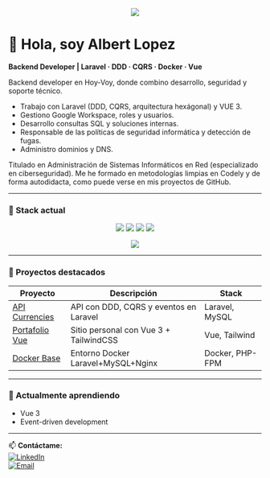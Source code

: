 <p align="center">
  <img src="https://readme-typing-svg.demolab.com?font=Inter&weight=600&size=28&pause=1200&center=true&vCenter=true&width=800&lines=Backend+Laravel+%7C+DDD+%7C+CQRS+%7C+Hexagonal;Vue+3+Learner;Seguridad+Inform%C3%A1tica+y+Automatizaci%C3%B3n" />
</p>

# 👋 Hola, soy Albert Lopez  
**Backend Developer | Laravel · DDD · CQRS · Docker · Vue**

Backend developer en Hoy-Voy, donde combino desarrollo, seguridad y soporte técnico.

- Trabajo con Laravel (DDD, CQRS, arquitectura hexágonal) y VUE 3.
- Gestiono Google Workspace, roles y usuarios.
- Desarrollo consultas SQL y soluciones internas.
- Responsable de las políticas de seguridad informática y detección de fugas.
- Administro dominios y DNS.
  
Titulado en Administración de Sistemas Informáticos en Red (especializado en ciberseguridad).
Me he formado en metodologías limpias en Codely y de forma autodidacta, como puede verse en mis proyectos de GitHub.

---

### 🚀 Stack actual
<p align="center">
  <img src="https://img.shields.io/badge/Laravel-DDD%20%7C%20CQRS%20%7C%20Hex-FF2D20" />
  <img src="https://img.shields.io/badge/Vue-3-41B883" />
  <img src="https://img.shields.io/badge/Google%20Workspace-Admin-4285F4" />
  <img src="https://img.shields.io/badge/Security-Policies%20%26%20Incident%20Response-111111" />
</p>
<p align="center">
  <img src="https://skillicons.dev/icons?i=php,laravel,vue,js,html,css,redis,mysql,docker,cloudflare,sqlite,git,github" />
</p>


---

### 🧩 Proyectos destacados
| Proyecto | Descripción | Stack |
|-----------|--------------|--------|
| [API Currencies](https://github.com/alopez1981/api-currencies) | API con DDD, CQRS y eventos en Laravel | Laravel, MySQL |
| [Portafolio Vue](https://alopez1981.github.io/projects) | Sitio personal con Vue 3 + TailwindCSS | Vue, Tailwind |
| [Docker Base](https://github.com/alopez1981/docker) | Entorno Docker Laravel+MySQL+Nginx | Docker, PHP-FPM |

---

### 🧠 Actualmente aprendiendo
- Vue 3  
- Event-driven development   
---

📫 **Contáctame:**  
[![LinkedIn](https://img.shields.io/badge/LinkedIn-Albert_Lopez-blue?style=flat-square&logo=linkedin)](https://linkedin.com/in/alopez1981)  
[![Email](https://img.shields.io/badge/albertlopezsimon@gmail.com-grey?style=flat-square&logo=gmail)](mailto:albertlopezsimon@gmail.com)
